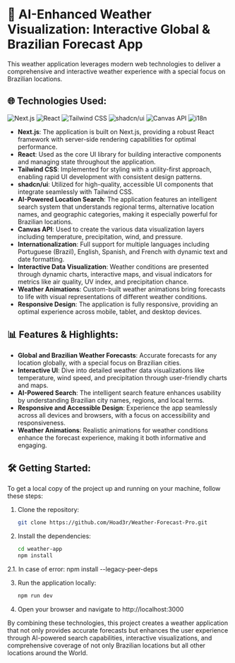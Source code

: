 # 💫 AI-Enhanced Weather Visualization: Interactive Global & Brazilian Forecast App

This weather application leverages modern web technologies to deliver a comprehensive and interactive weather experience with a special focus on Brazilian locations.

## 🌐 Technologies Used:

![Next.js](https://img.shields.io/badge/Next.js-%000000.svg?style=for-the-badge&logo=next.js&logoColor=white) 
![React](https://img.shields.io/badge/React-%2320232a.svg?style=for-the-badge&logo=react&logoColor=%2361DAFB) 
![Tailwind CSS](https://img.shields.io/badge/Tailwind%20CSS-%2338B2AC.svg?style=for-the-badge&logo=tailwind-css&logoColor=white) 
![shadcn/ui](https://img.shields.io/badge/shadcn.ui-%2302569B.svg?style=for-the-badge&logo=shadcn&logoColor=white) 
![Canvas API](https://img.shields.io/badge/Canvas%20API-%23E10098.svg?style=for-the-badge&logo=html5&logoColor=white) 
![i18n](https://img.shields.io/badge/Internationalization-%23FF5733.svg?style=for-the-badge&logo=language&logoColor=white)

- **Next.js**: The application is built on Next.js, providing a robust React framework with server-side rendering capabilities for optimal performance.
- **React**: Used as the core UI library for building interactive components and managing state throughout the application.
- **Tailwind CSS**: Implemented for styling with a utility-first approach, enabling rapid UI development with consistent design patterns.
- **shadcn/ui**: Utilized for high-quality, accessible UI components that integrate seamlessly with Tailwind CSS.
- **AI-Powered Location Search**: The application features an intelligent search system that understands regional terms, alternative location names, and geographic categories, making it especially powerful for Brazilian locations.
- **Canvas API**: Used to create the various data visualization layers including temperature, precipitation, wind, and pressure.
- **Internationalization**: Full support for multiple languages including Portuguese (Brazil), English, Spanish, and French with dynamic text and date formatting.
- **Interactive Data Visualization**: Weather conditions are presented through dynamic charts, interactive maps, and visual indicators for metrics like air quality, UV index, and precipitation chance.
- **Weather Animations**: Custom-built weather animations bring forecasts to life with visual representations of different weather conditions.
- **Responsive Design**: The application is fully responsive, providing an optimal experience across mobile, tablet, and desktop devices.

## 📊 Features & Highlights:

- **Global and Brazilian Weather Forecasts**: Accurate forecasts for any location globally, with a special focus on Brazilian cities.
- **Interactive UI**: Dive into detailed weather data visualizations like temperature, wind speed, and precipitation through user-friendly charts and maps.
- **AI-Powered Search**: The intelligent search feature enhances usability by understanding Brazilian city names, regions, and local terms.
- **Responsive and Accessible Design**: Experience the app seamlessly across all devices and browsers, with a focus on accessibility and responsiveness.
- **Weather Animations**: Realistic animations for weather conditions enhance the forecast experience, making it both informative and engaging.

## 🛠️ Getting Started:

To get a local copy of the project up and running on your machine, follow these steps:

1. Clone the repository:
   ```bash
   git clone https://github.com/Hoad3r/Weather-Forecast-Pro.git
2. Install the dependencies:
   ```bash
   cd weather-app
   npm install
2.1. In case of error:
   npm install --legacy-peer-deps

3. Run the application locally:
   ```bash
   npm run dev

4. Open your browser and navigate to http://localhost:3000


By combining these technologies, this project creates a weather application that not only provides accurate forecasts but enhances the user experience through AI-powered search capabilities, interactive visualizations, and comprehensive coverage of not only Brazilian locations but all other locations around the World.

